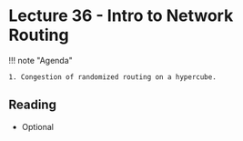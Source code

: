 # Lecture 36 - Intro to Network Routing

!!! note "Agenda"

    1. Congestion of randomized routing on a hypercube.
    
    
## Reading

* Optional
